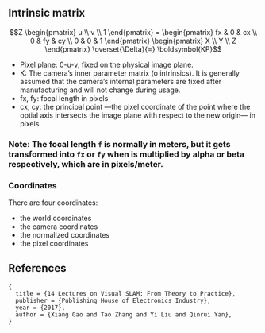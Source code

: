 

## Intrinsic matrix

```math 
Z \begin{pmatrix} u \\ v \\ 1 \end{pmatrix} = \begin{pmatrix} fx & 0 & cx \\ 0 & fy & cy \\ 0 & 0 & 1 \end{pmatrix} \begin{pmatrix} X \\ Y \\ Z \end{pmatrix} \overset{\Delta}{=} \boldsymbol{KP}
```

- Pixel plane: 0-u-v, fixed on the physical image plane.
- K: The camera’s inner parameter matrix (o intrinsics). It is generally assumed that the camera’s internal parameters are fixed after manufacturing and will not change during usage.
- fx, fy: focal length in pixels
- cx, cy: the principal point —the pixel coordinate of the point where the optial axis intersects the image plane with respect to the new origin— in pixels

### Note: The focal length `f` is normally in meters, but it gets transformed into `fx` or `fy` when is multiplied by alpha or beta respectively, which are in pixels/meter.


### Coordinates
There are four coordinates:
- the world coordinates
- the camera coordinates
- the normalized coordinates
- the pixel coordinates


## References
```
{
  title = {14 Lectures on Visual SLAM: From Theory to Practice},
  publisher = {Publishing House of Electronics Industry},
  year = {2017},
  author = {Xiang Gao and Tao Zhang and Yi Liu and Qinrui Yan},
}
```
